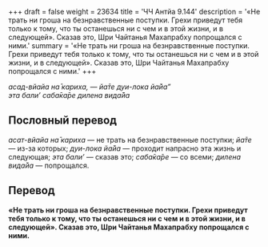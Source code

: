 +++
draft = false
weight = 23634
title = 'ЧЧ Антйа 9.144'
description = '«Не трать ни гроша на безнравственные поступки. Грехи приведут тебя только к тому, что ты останешься ни с чем и в этой жизни, и в следующей». Сказав это, Шри Чайтанья Махапрабху попрощался с ними.'
summary = '«Не трать ни гроша на безнравственные поступки. Грехи приведут тебя только к тому, что ты останешься ни с чем и в этой жизни, и в следующей». Сказав это, Шри Чайтанья Махапрабху попрощался с ними.'
+++

_асад-вйайа на̄ кариха, — йа̄те дуи-лока йа̄йа”  
эта бали’ саба̄ка̄ре дилена вида̄йа_

## Пословный перевод

_асат_\-_вйайа_ _на̄_ _кариха_ — не трать на безнравственные поступки; _йа̄те_ — из-за которых; _дуи_\-_лока_ _йа̄йа_ — проходит напрасно эта жизнь и следующая; _эта_ _бали’_ — сказав это; _саба̄ка̄ре_ — со всеми; _дилена_ _вида̄йа_ — попрощался.

## Перевод

**«Не трать ни гроша на безнравственные поступки. Грехи приведут тебя только к тому, что ты останешься ни с чем и в этой жизни, и в следующей». Сказав это, Шри Чайтанья Махапрабху попрощался с ними.**
